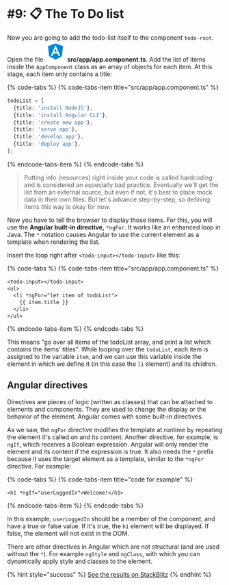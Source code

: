 # \#9: 📋 The To Do list

Now you are going to add the todo-list itself to the component `todo-root`. Open the file ![](.gitbook/assets/component.svg) **src/app/app.component.ts**. Add the list of items inside the `AppComponent` class as an array of objects for each item. At this stage, each item only contains a title:

{% code-tabs %}
{% code-tabs-item title="src/app/app.component.ts" %}
```typescript
todoList = [
  {title: 'install NodeJS'},
  {title: 'install Angular CLI'},
  {title: 'create new app'},
  {title: 'serve app'},
  {title: 'develop app'},
  {title: 'deploy app'},
];
```
{% endcode-tabs-item %}
{% endcode-tabs %}

> Putting info \(resources\) right inside your code is called hardcoding and is considered an especially bad practice. Eventually we'll get the list from an external source, but even if not, it's best to place mock data in their own files. But let's advance step-by-step, so defining items this way is okay for now.

Now you have to tell the browser to display those items. For this, you will use the **Angular built-in directive,** `*ngFor`. It works like an enhanced loop in Java. The `*` notation causes Angular to use the current element as a template when rendering the list.

Insert the loop right after `<todo-input></todo-input>` like this:

{% code-tabs %}
{% code-tabs-item title="src/app/app.component.ts" %}
```markup
<todo-input></todo-input>
<ul>
  <li *ngFor="let item of todoList">
    {{ item.title }}
  </li>
</ul>
```
{% endcode-tabs-item %}
{% endcode-tabs %}

This means "go over all items of the todoList array, and print a list which contains the items' titles". While looping over the `todoList`, each item is assigned to the variable `item`, and we can use this variable inside the element in which we define it (in this case the `li` element) and its children.

## Angular directives

Directives are pieces of logic \(written as classes\) that can be attached to elements and components. They are used to change the display or the behavior of the element. Angular comes with some built-in directives.

As we saw, the `ngFor` directive modifies the template at runtime by repeating the element it's called on and its content. Another directive, for example, is `ngIf`, which receives a Boolean expression. Angular will only render the element and its content if the expression is true. It also needs the `*` prefix because it uses the target element as a template, similar to the `*ngFor` directive. For example:

{% code-tabs %}
{% code-tabs-item title="code for example" %}
```markup
<h1 *ngIf="userLoggedIn">Welcome!</h1>
```
{% endcode-tabs-item %}
{% endcode-tabs %}


In this example, `userLoggedIn` should be a member of the component, and have a true or false value. If it's true, the `h1` element will be displayed. If false, the element will not exist in the DOM.

There are other directives in Angular which are not structural \(and are used without the `*`\). For example `ngStyle` and `ngClass`, with which you can dynamically apply style and classes to the element.

{% hint style="success" %}
[See the results on StackBlitz](https://stackblitz.com/github/angularbootcamp/todo-list-tutorial-steps/tree/step-09_The_list)
{% endhint %}



